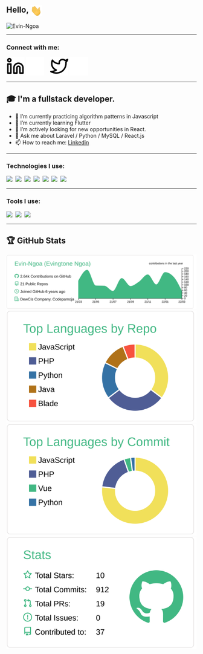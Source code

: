 ## Hello, <img src="https://github.com/Evin-Ngoa/Evin-Ngoa/blob/main/assets/wave.gif" align="top" width="30px">
<img src="https://komarev.com/ghpvc/?username=Evin-Ngoa&label=Profile Views&color=blue&style=flat" alt="Evin-Ngoa" />

---

### Connect with me:
[![website](./assets/img/linkedin-light.svg)](https://www.linkedin.com/in/evingtone-ngoa#gh-light-mode-only)
[![website](./assets/img/linkedin-dark.svg)](https://www.linkedin.com/in/evingtone-ngoa#gh-dark-mode-only)
&nbsp;&nbsp;
[![website](./assets/img/twitter-light.svg)](https://twitter.com/Evin_Tone#gh-light-mode-only)
[![website](./assets/img/twitter-dark.svg)](https://twitter.com/Evin_Tone#gh-dark-mode-only)

---
## 🎓 I'm a fullstack developer.
- 🔭 I’m currently practicing algorithm patterns in Javascript
- 🌱 I’m currently learning Flutter
- 👯 I’m actively looking for new opportunities in React.
- 💬 Ask me about Laravel / Python / MySQL / React.js
- 📫 How to reach me: [Linkedin](https://www.linkedin.com/in/evingtone-ngoa)

---

### Technologies I use:
<span><img src="https://cdn.jsdelivr.net/gh/devicons/devicon@latest/icons/javascript/javascript-original.svg" width="30px"></span>&nbsp;
<span><img src="https://cdn.jsdelivr.net/gh/devicons/devicon@latest/icons/php/php-original.svg" width="30px"></span>&nbsp;
<span><img src="https://cdn.jsdelivr.net/gh/devicons/devicon@latest/icons/react/react-original.svg" width="30px"></span>&nbsp;
<span><img src="https://cdn.jsdelivr.net/gh/devicons/devicon@latest/icons/redux/redux-original.svg" width="30px"></span>&nbsp;
<span><img src="https://cdn.jsdelivr.net/gh/devicons/devicon@latest/icons/mysql/mysql-original.svg" width="30px"></span>&nbsp;
<span><img src="https://cdn.jsdelivr.net/gh/devicons/devicon@latest/icons/html5/html5-plain.svg" width="30px"></span>&nbsp;
<span><img src="https://cdn.jsdelivr.net/gh/devicons/devicon@latest/icons/css3/css3-plain.svg" width="30px"></span>&nbsp;

---

### Tools I use:
<span><img src="https://cdn.jsdelivr.net/gh/devicons/devicon@latest/icons/git/git-plain.svg" width="30px"></span>&nbsp;
<span><img src="https://avatars.githubusercontent.com/u/10251060?s=200&v=4" width="30px"></span>&nbsp;
<span><img src="https://cdn.jsdelivr.net/gh/devicons/devicon/icons/vscode/vscode-original.svg" width="30px"></span>&nbsp;

---

## 🏆 GitHub Stats
[![](https://raw.githubusercontent.com/Evin-Ngoa/Evin-Ngoa/main/profile-summary-card-output/vue/0-profile-details.svg)](https://github.com/vn7n24fzkq/github-profile-summary-cards)
[![](https://raw.githubusercontent.com/Evin-Ngoa/Evin-Ngoa/main/profile-summary-card-output/vue/1-repos-per-language.svg)](https://github.com/vn7n24fzkq/github-profile-summary-cards) [![](https://raw.githubusercontent.com/Evin-Ngoa/Evin-Ngoa/main/profile-summary-card-output/vue/2-most-commit-language.svg)](https://github.com/vn7n24fzkq/github-profile-summary-cards)
[![](https://raw.githubusercontent.com/Evin-Ngoa/Evin-Ngoa/main/profile-summary-card-output/vue/3-stats.svg)](https://github.com/vn7n24fzkq/github-profile-summary-cards)